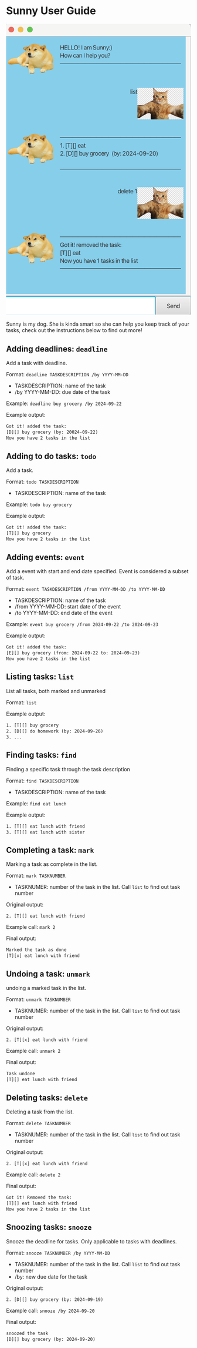 # Sunny User Guide

![Image of the actual user interface](Ui.png)

Sunny is my dog. She is kinda smart so she can help you 
keep track of your tasks, check out the instructions below
to find out more!

## Adding deadlines: `deadline`

Add a task with deadline.

Format: `deadline TASKDESCRIPTION /by YYYY-MM-DD`  
- TASKDESCRIPTION: name of the task
- /by YYYY-MM-DD: due date of the task

Example: `deadline buy grocery /by 2024-09-22`

Example output:
```
Got it! added the task:  
[D][] buy grocery (by: 20024-09-22)  
Now you have 2 tasks in the list
```

## Adding to do tasks: `todo`

Add a task.

Format: `todo TASKDESCRIPTION`
- TASKDESCRIPTION: name of the task

Example: `todo buy grocery`

Example output:
```
Got it! added the task:  
[T][] buy grocery 
Now you have 2 tasks in the list
```

## Adding events: `event`

Add a event with start and end date specified. 
Event is considered a subset of task.

Format: `event TASKDESCRIPTION /from YYYY-MM-DD /to YYYY-MM-DD`
- TASKDESCRIPTION: name of the task
- /from YYYY-MM-DD: start date of the event
- /to YYYY-MM-DD: end date of the event

Example: `event buy grocery /from 2024-09-22 /to 2024-09-23`

Example output:
```
Got it! added the task:  
[E][] buy grocery (from: 2024-09-22 to: 2024-09-23)
Now you have 2 tasks in the list
```

## Listing tasks: `list`

List all tasks, both marked and unmarked

Format: `list`

Example output:
```
1. [T][] buy grocery
2. [D][] do homework (by: 2024-09-26)
3. ...
```

## Finding tasks: `find`

Finding a specific task through the task description

Format: `find TASKDESCRIPTION`
- TASKDESCRIPTION: name of the task

Example: `find eat lunch`

Example output:
```
1. [T][] eat lunch with friend
3. [T][] eat lunch with sister
```


## Completing a task: `mark`

Marking a task as complete in the list.

Format: `mark TASKNUMBER`
- TASKNUMER: number of the task in the list. Call `list` 
to find out task number

Original output:
```
2. [T][] eat lunch with friend
```
Example call:
`mark 2`  

Final output: 

```
Marked the task as done
[T][x] eat lunch with friend
```

## Undoing a task: `unmark`

undoing a marked task in the list.

Format: `unmark TASKNUMBER`
- TASKNUMER: number of the task in the list. Call `list`
  to find out task number

Original output:
```
2. [T][x] eat lunch with friend
```
Example call:
`unmark 2`

Final output:

```
Task undone
[T][] eat lunch with friend
```

## Deleting tasks: `delete`

Deleting a task from the list.

Format: `delete TASKNUMBER`
- TASKNUMER: number of the task in the list. Call `list`
  to find out task number

Original output:
```
2. [T][x] eat lunch with friend
```
Example call:
`delete 2`

Final output:

```
Got it! Removed the task:
[T][] eat lunch with friend
Now you have 2 tasks in the list
```

## Snoozing tasks: `snooze`

Snooze the deadline for tasks. 
Only applicable to tasks with deadlines.

Format: `snooze TASKNUMBER /by YYYY-MM-DD`
- TASKNUMER: number of the task in the list. Call `list`
  to find out task number
- /by: new due date for the task

Original output:
```
2. [D][] buy grocery (by: 2024-09-19)
```
Example call:
`snooze /by 2024-09-20`

Final output:

```
snoozed the task
[D][] buy grocery (by: 2024-09-20)
```